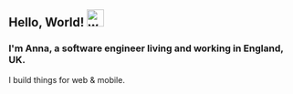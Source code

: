 ## Hello, World! <img src="https://github.com/rossettiquette/rossettiquette/blob/main/assets/wave.gif" alt="wave" width="30px">

### I'm Anna, a software engineer living and working in England, UK.

I build things for web & mobile.
